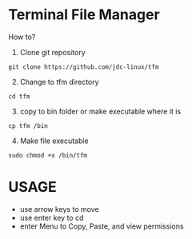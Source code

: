 # Terminal File Manager

How to?
1. Clone git repository

````
git clone https://github.com/jdc-linux/tfm
````

2. Change to tfm directory

````
cd tfm
````

3. copy to bin folder or make executable where it is

````
cp tfm /bin
````

4. Make file executable

````
sudo chmod +x /bin/tfm
````

# USAGE
- use arrow keys to move 
- use enter key to cd
- enter Menu to Copy, Paste, and view permissions
